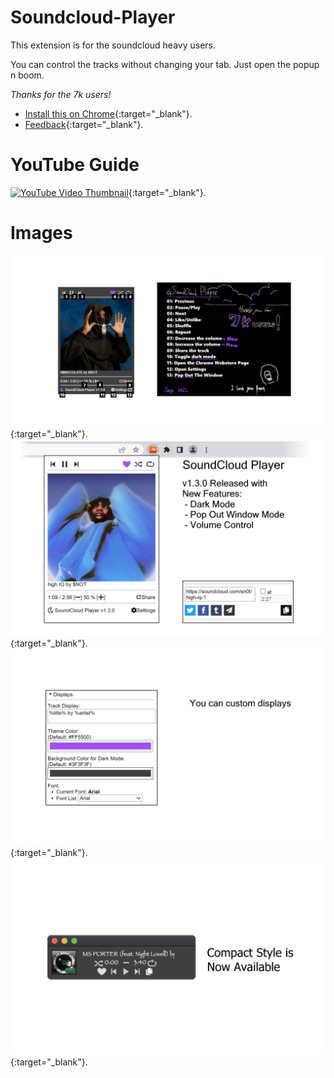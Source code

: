 # Soundcloud-Player
This extension is for the soundcloud heavy users.

You can control the tracks without changing your tab. Just open the popup n boom.

*Thanks for the 7k users!*

- [Install this on Chrome](https://chrome.google.com/webstore/detail/soundcloud-player/oackhlcggjandamnkggpfhfjbnecefej){:target="_blank"}.
- [Feedback](https://forms.gle/Cz6z8AgGYkHuSiQSA){:target="_blank"}.

# YouTube Guide
[![YouTube Video Thumbnail](http://img.youtube.com/vi/tTHUghco1XU/0.jpg)](https://www.youtube.com/watch?v=tTHUghco1XU){:target="_blank"}.

# Images
![image1](https://github.com/S4WA/soundcloud-player/blob/master/img/1.png?raw=true){:target="_blank"}.
![image2](https://github.com/S4WA/soundcloud-player/blob/master/img/2.png?raw=true){:target="_blank"}.
![image3](https://github.com/S4WA/soundcloud-player/blob/master/img/3.png?raw=true){:target="_blank"}.
![image4](https://github.com/S4WA/soundcloud-player/blob/master/img/4.png?raw=true){:target="_blank"}.

